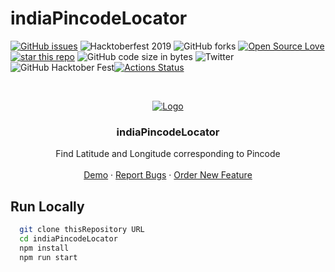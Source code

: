 # indiaPincodeLocator 

<!-- PROJECT SHIELDS -->
<!--
*** I'm using markdown "reference style" links for readability.
*** Reference links are enclosed in brackets [ ] instead of parentheses ( ).
*** See the bottom of this document for the declaration of the reference variables
*** for build-url, contributors-url, etc. This is an optional, concise syntax you may use.
*** https://www.markdownguide.org/basic-syntax/#reference-style-links
-->

[![GitHub issues][githubissues-shield]][githubissues-url] ![Hacktoberfest 2019][hacktober2019-shield] ![GitHub forks][forks-shield] [![Open Source Love][opensourcelove-shield]][opensourcelove-url] [![star this repo][starthisrepo-shield]][starthisrepo-url] ![GitHub code size in bytes][codesize-shield] ![Twitter][twitter-shield] ![GitHub Hacktober Fest][hacktober-shield][![Actions Status][github-action-shield]][github-action-url]

<!-- PROJECT LOGO -->
<br />
<p align="center">
  <a href="https://github.com/bhumijgupta/indiaPincodeLocator">
    <img src="https://raw.githubusercontent.com/jamessom/indiaPincodeLocator/master/logo.png" alt="Logo" >
  </a>

  <h3 align="center">indiaPincodeLocator</h3>

  <p align="center">
    Find Latitude and Longitude corresponding to Pincode
    <br />
    <br />
    <a href="https://indiapincodelocator.herokuapp.com/">Demo</a>
    ·
    <a href="https://github.com/bhumijgupta/indiaPincodeLocator/issues">Report Bugs</a>
    ·
    <a href="https://github.com/bhumijgupta/indiaPincodeLocator/issues">Order New Feature</a>
  </p>
</p>

<!-- Development Starts -->
## Run Locally

```sh
  git clone thisRepository URL
  cd indiaPincodeLocator
  npm install
  npm run start
```

<!-- MARKDOWN LINKS & IMAGES -->
<!-- https://www.markdownguide.org/basic-syntax/#reference-style-links -->
<!-- [product-screenshot]: # -->
[hacktober-shield]: https://img.shields.io/badge/Hacktober%20Fest%202019-wpalacioshack-green
[codesize-shield]: https://img.shields.io/github/languages/code-size/bhumijgupta/indiaPincodeLocator
[twitter-shield]: https://img.shields.io/twitter/url?url=https%3A%2F%2Fgithub.com%2Fbhumijgupta%2FindiaPincodeLocator
[hacktober2019-shield]: https://img.shields.io/badge/hacktoberfest-2019-blueviolet
[forks-shield]: https://img.shields.io/github/forks/bhumijgupta/indiaPincodeLocator?color=1&style=flat-square
[githubissues-url]: https://github.com/bhumijgupta/indiaPincodeLocator/issues
[githubissues-shield]: https://img.shields.io/github/issues/bhumijgupta/indiaPincodeLocator?style=for-the-badge
[opensourcelove-url]: https://github.com/ellerbrock/open-source-badge/
[opensourcelove-shield]: https://badges.frapsoft.com/os/mit/mit.svg?v=102
[starthisrepo-url]: https://github.com/boennemann/badges
[starthisrepo-shield]: http://githubbadges.com/star.svg?user=boennemann&repo=badges&style=flat
[github-action-url]: https://github.com/bhumijgupta/indiaPincodeLocator/actions
[github-action-shield]: https://github.com/bhumijgupta/indiaPincodeLocator/workflows/on-push/badge.svg
